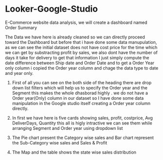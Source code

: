 # Looker-Google-Studio

E-Commerce website data analysis, we will create a dashboard named Order Summary

The Data we have here is already cleaned so we can directly proceed toward the Dashboard
but before that i have done some data manupulation, as we can see the initial dataset does not have cost price for the time which we can get by substracting profit by sales, we also dont have the number of days it take for delivery to get that information I just simply compute the date difference between Ship date and Order Date and to get a Order Year only column i copied the Order year column and chage the data type to date and year only.

1. First of all you can see on the both side of the heading there are drop down list filters which will help us to specify the Order year and the Segment this makes the whole dhasborad highly . we do not have a Order year(Only) column in our dataset so I have done some data manipulation in the Google studio itself creating a Order year column directly.

2. In first we have here is five cards showing sales, profit, costprice, Avg DeliverDays, Quantity this all is higly intractive we can see them while arranging Segment and Order year using dropdown list

3. The Pie chart present the Category wise sales and Bar chart represent the Sub-Category wise sales and  Sales & Profit

4. The Map and the table shows the state wise sales distribution


